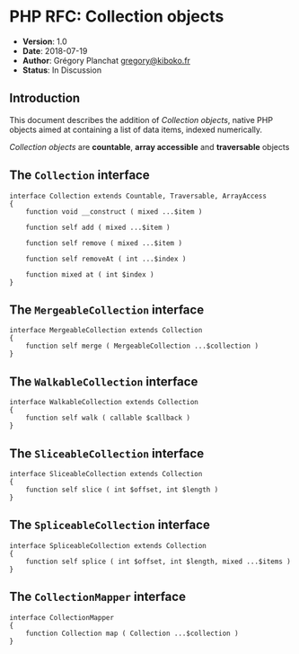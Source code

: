 PHP RFC: Collection objects
=========================

* **Version**: 1.0
* **Date**: 2018-07-19
* **Author**: Grégory Planchat <gregory@kiboko.fr>
* **Status**: In Discussion

Introduction
------------

This document describes the addition of *Collection objects*, native PHP objects aimed at containing a list of data items, indexed numerically.

*Collection objects* are **countable**, **array accessible** and **traversable** objects

The `Collection` interface
--------------------------

```
interface Collection extends Countable, Traversable, ArrayAccess
{
    function void __construct ( mixed ...$item )
    
    function self add ( mixed ...$item )

    function self remove ( mixed ...$item )

    function self removeAt ( int ...$index )

    function mixed at ( int $index )
}
```

The `MergeableCollection` interface
-----------------------------------

```
interface MergeableCollection extends Collection
{
    function self merge ( MergeableCollection ...$collection )
}
```

The `WalkableCollection` interface
----------------------------------

```
interface WalkableCollection extends Collection
{
    function self walk ( callable $callback )
}
```

The `SliceableCollection` interface
-----------------------------------

```
interface SliceableCollection extends Collection
{
    function self slice ( int $offset, int $length )
}
```

The `SpliceableCollection` interface
-----------------------------------

```
interface SpliceableCollection extends Collection
{
    function self splice ( int $offset, int $length, mixed ...$items )
}
```

The `CollectionMapper` interface
---------------------------

```
interface CollectionMapper
{
    function Collection map ( Collection ...$collection )
}
```
